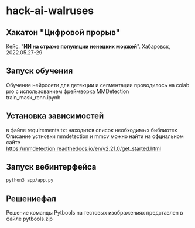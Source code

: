 # hack-ai-walruses

## Хакатон "Цифровой прорыв"

Кейс. "**ИИ на страже популяции ненецких моржей**". Хабаровск, 2022.05.27-29

## Запуск обучения 
Обучение нейросети для детекции и сегментации проводилось на colab pro c использованием фреймворка MMDetection    
train_mask_rcnn.ipynb

## Установка зависимостей
в файле requirements.txt находится список необходимых библиотек   
Описание устновки mmdetection и mmcv можно найти на офциальном сайте   
https://mmdetection.readthedocs.io/en/v2.21.0/get_started.html

## Запуск вебинтерфейса
```sh
python3 app/app.py
```

## Решениефал
Решение команды Pytbools на тестовых изображениях представлен в файле pytbools.zip
